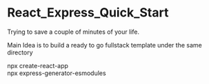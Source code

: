 # React_Express_Quick_Start

Trying to save a couple of minutes of your life.

Main Idea is to build a ready to go fullstack template under the same directory

npx create-react-app  
npx express-generator-esmodules
